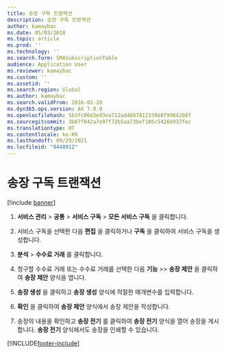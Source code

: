 ```yaml
---
title: 송장 구독 트랜잭션
description: 송장 구독 트랜잭션
author: kamaybac
ms.date: 05/03/2018
ms.topic: article
ms.prod: ''
ms.technology: ''
ms.search.form: SMASubscriptionTable
audience: Application User
ms.reviewer: kamaybac
ms.custom: ''
ms.assetid: ''
ms.search.region: Global
ms.author: kamaybac
ms.search.validFrom: 2016-02-28
ms.dyn365.ops.version: AX 7.0.0
ms.openlocfilehash: 5b3fc06d3e93ea712ad4887812339a8f9984208f
ms.sourcegitcommit: 3b87f042a7e97f72b5aa73bef186c5426b937fec
ms.translationtype: HT
ms.contentlocale: ko-KR
ms.lasthandoff: 09/29/2021
ms.locfileid: "8448912"
---
```

# <a name="invoice-subscription-transactions"></a>송장 구독 트랜잭션 

[!include [banner](../includes/banner.md)]



1.  **서비스 관리** \> **공통** \> **서비스 구독** \> **모든 서비스 구독** 을 클릭합니다.

2.  서비스 구독을 선택한 다음 **편집** 을 클릭하거나 **구독** 을 클릭하여 서비스 구독을 생성합니다.

3.  **분석** \> **수수료 거래** 를 클릭합니다.

4.  청구할 수수료 거래 또는 수수료 거래를 선택한 다음 **기능** \>> **송장 제안** 을 클릭하여 **송장 제안** 양식을 엽니다.

5.  **송장 생성** 을 클릭하고 **송장 생성** 양식에 적절한 매개변수를 입력합니다.

6.  **확인** 을 클릭하여 **송장 제안** 양식에서 송장 제안을 작성합니다.

7.  송장의 내용을 확인하고 **송장 전기** 를 클릭하여 **송장 전기** 양식을 열어 송장을 게시합니다. **송장 전기** 양식에서도 송장을 인쇄할 수 있습니다.

  




[!INCLUDE[footer-include](../../includes/footer-banner.md)]